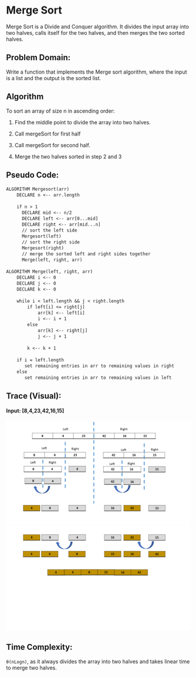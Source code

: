 # Merge Sort

Merge Sort is a Divide and Conquer algorithm. It divides the input array into two halves, calls itself for the two halves, and then merges the two sorted halves. 

## Problem Domain:
Write a function that implements the Merge sort algorithm, where the input is a list and the output is the sorted list.

## Algorithm
To sort an array of size n in ascending order:


1. Find the middle point to divide the array into two halves.

2. Call mergeSort for first half 

3. Call mergeSort for second half.
4. Merge the two halves sorted in step 2 and 3

## Pseudo Code:
```
ALGORITHM Mergesort(arr)
    DECLARE n <-- arr.length
           
    if n > 1
      DECLARE mid <-- n/2
      DECLARE left <-- arr[0...mid]
      DECLARE right <-- arr[mid...n]
      // sort the left side
      Mergesort(left)
      // sort the right side
      Mergesort(right)
      // merge the sorted left and right sides together
      Merge(left, right, arr)

ALGORITHM Merge(left, right, arr)
    DECLARE i <-- 0
    DECLARE j <-- 0
    DECLARE k <-- 0

    while i < left.length && j < right.length
        if left[i] <= right[j]
            arr[k] <-- left[i]
            i <-- i + 1
        else
            arr[k] <-- right[j]
            j <-- j + 1
            
        k <-- k + 1

    if i = left.length
       set remaining entries in arr to remaining values in right
    else
       set remaining entries in arr to remaining values in left
```

## Trace (Visual):
#### Input: [8,4,23,42,16,15]
![](merge_sort_article1.png)
![](merge_sort_article2.png)


## Time Complexity:
`θ(nLogn)`, as it always divides the array into two halves and takes linear time to merge two halves.
